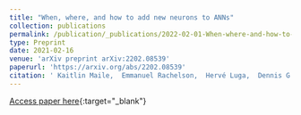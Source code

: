 ```yaml
---
title: "When, where, and how to add new neurons to ANNs"
collection: publications
permalink: /publication/_publications/2022-02-01-When-where-and-how-to-add-new-neurons-to-ANNs
type: Preprint
date: 2021-02-16
venue: 'arXiv preprint arXiv:2202.08539'
paperurl: 'https://arxiv.org/abs/2202.08539'
citation: ' Kaitlin Maile,  Emmanuel Rachelson,  Hervé Luga,  Dennis G. Wilson, &quot;When, where, and how to add new neurons to ANNs.&quot; arXiv preprint arXiv:2202.08539, 2022.'
---
```

[Access paper here](https://arxiv.org/abs/2202.08539){:target="_blank"}
